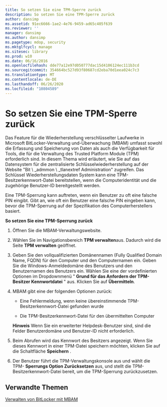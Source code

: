 ```yaml
---
title: So setzen Sie eine TPM-Sperre zurück
description: So setzen Sie eine TPM-Sperre zurück
author: dansimp
ms.assetid: 91ec6666-1ae2-4e76-9459-ad65c405f639
ms.reviewer: ''
manager: dansimp
ms.author: dansimp
ms.pagetype: mdop, security
ms.mktglfcycl: manage
ms.sitesec: library
ms.prod: w10
ms.date: 06/16/2016
ms.openlocfilehash: dde77a12e97d050777dac15d4106124ec111b3cd
ms.sourcegitcommit: 354664bc527d93f80687cd2eba70d1eea024c7c3
ms.translationtype: MT
ms.contentlocale: de-DE
ms.lasthandoff: 06/26/2020
ms.locfileid: "10804589"
---
```

# So setzen Sie eine TPM-Sperre zurück


Das Feature für die Wiederherstellung verschlüsselter Laufwerke in Microsoft BitLocker-Verwaltung und-Überwachung (MBAM) umfasst sowohl die Erfassung und Speicherung von Daten als auch die Verfügbarkeit für Tools, die für die Verwaltung des Trusted Platform Module (TPM) erforderlich sind. In diesem Thema wird erläutert, wie Sie auf das Datensystem für die zentralisierte Schlüsselwiederherstellung auf der Website "Bit \ _admmon \ _tlanextref Administration" zugreifen. Das Schlüssel Wiederherstellungsdaten System kann eine TPM-Besitzerkennwort-Datei bereitstellen, wenn die Computeridentität und die zugehörige Benutzer-ID bereitgestellt werden.

Eine TPM-Sperrung kann auftreten, wenn ein Benutzer zu oft eine falsche PIN eingibt. Gibt an, wie oft ein Benutzer eine falsche PIN eingeben kann, bevor die TPM-Sperrung auf der Spezifikation des Computerherstellers basiert.

**So setzen Sie eine TPM-Sperrung zurück**

1.  Öffnen Sie die MBAM-Verwaltungswebsite.

2.  Wählen Sie im Navigationsbereich **TPM verwalten**aus. Dadurch wird die Seite **TPM verwalten** geöffnet.

3.  Geben Sie den vollqualifizierten Domänennamen (Fully Qualified Domain Name, FQDN) für den Computer und den Computernamen ein. Geben Sie die Windows-Anmeldedomäne des Benutzers und den Benutzernamen des Benutzers ein. Wählen Sie eine der vordefinierten Optionen im Dropdownmenü " **Grund für das Anfordern der TPM-Besitzer Kennwortdatei** " aus. Klicken Sie auf **Übermitteln**.

4.  MBAM gibt eine der folgenden Optionen zurück:

    -   Eine Fehlermeldung, wenn keine übereinstimmende TPM-Besitzerkennwort-Datei gefunden wurde

    -   Die TPM-Besitzerkennwort-Datei für den übermittelten Computer

    **Hinweis**  Wenn Sie ein erweiterter Helpdesk-Benutzer sind, sind die Felder Benutzerdomäne und Benutzer-ID nicht erforderlich.

     

5.  Beim Abrufen wird das Kennwort des Besitzers angezeigt. Wenn Sie dieses Kennwort in einer TPM-Datei speichern möchten, klicken Sie auf die Schaltfläche **Speichern** .

6.  Der Benutzer führt die TPM-Verwaltungskonsole aus und wählt die TPM- **Sperrungs Option Zurücksetzen** aus, und stellt die TPM-Besitzerkennwort-Datei bereit, um die TPM-Sperrung zurückzusetzen.

## Verwandte Themen


[Verwalten von BitLocker mit MBAM](performing-bitlocker-management-with-mbam.md)

 

 





